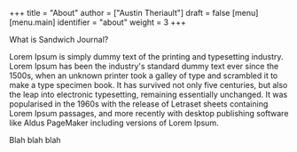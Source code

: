 +++
title = "About"
author = ["Austin Theriault"]
draft = false
[menu]
  [menu.main]
    identifier = "about"
    weight = 3
+++

What is Sandwich Journal?

Lorem Ipsum is simply dummy text of the printing and typesetting industry. Lorem Ipsum has been the industry's standard dummy text ever since the 1500s, when an unknown printer took a galley of type and scrambled it to make a type specimen book. It has survived not only five centuries, but also the leap into electronic typesetting, remaining essentially unchanged. It was popularised in the 1960s with the release of Letraset sheets containing Lorem Ipsum passages, and more recently with desktop publishing software like Aldus PageMaker including versions of Lorem Ipsum.

Blah blah blah
